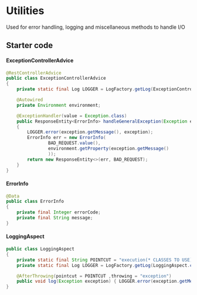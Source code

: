 # Utilities 
Used for error handling, logging and miscellaneous methods to handle I/O

## Starter code

#### ExceptionControllerAdvice
```java
@RestControllerAdvice
public class ExceptionControllerAdvice
{
    private static final Log LOGGER = LogFactory.getLog(ExceptionControllerAdvice.class);

    @Autowired
    private Environment environment;

    @ExceptionHandler(value = Exception.class)
    public ResponseEntity<ErrorInfo> handleGeneralException(Exception exception)
    {
        LOGGER.error(exception.getMessage(), exception);
        ErrorInfo err = new ErrorInfo(
                BAD_REQUEST.value(),
                environment.getProperty(exception.getMessage()
                ));
        return new ResponseEntity<>(err, BAD_REQUEST);
    }
}
```

#### ErrorInfo
```java
@Data
public class ErrorInfo
{
    private final Integer errorCode;
    private final String message;
}
```

#### LoggingAspect
```java
public class LoggingAspect
{
    private static final String POINTCUT = "execution(* CLASSES TO USE)";
    private static final Log LOGGER = LogFactory.getLog(LoggingAspect.class);

    @AfterThrowing(pointcut = POINTCUT ,throwing = "exception")
    public void log(Exception exception) { LOGGER.error(exception.getMessage(), exception); }
}
```





